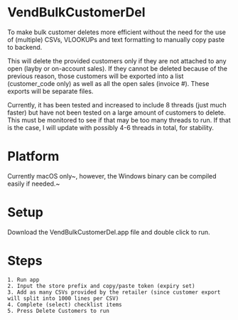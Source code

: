 # VendBulkCustomerDel

To make bulk customer deletes more efficient without the need for the use of (multiple) CSVs, VLOOKUPs and text formatting to manually copy paste to backend.

This will delete the provided customers only if they are not attached to any open (layby or on-account sales).  If they cannot be deleted because of the previous reason, those customers will be exported into a list (customer_code only) as well as all the open sales (invoice #). These exports will be separate files.

Currently, it has been tested and increased to include 8 threads (just much faster) but have not been tested on a large amount of customers to delete. This must be monitored to see if that may be too many threads to run. If that is the case, I will update with possibly 4-6 threads in total, for stability.


# Platform
Currently macOS only~, however, the Windows binary can be compiled easily if needed.~


# Setup
Download the VendBulkCustomerDel.app file and double click to run.


# Steps
    1. Run app
    2. Input the store prefix and copy/paste token (expiry set)
    3. Add as many CSVs provided by the retailer (since customer export will split into 1000 lines per CSV)
    4. Complete (select) checklist items
    5. Press Delete Customers to run
